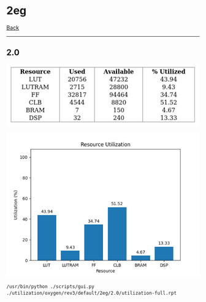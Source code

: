 # 2eg

[Back](<../rev3.md>)

---

## 2.0

<p align="center">
	<img src="../../../../../images/oxygen/rev3/default/2eg/2.0/table.jpg" />
</p>

<p align="center">
	<img src="../../../../../images/oxygen/rev3/default/2eg/2.0/graph.png" />
</p>

`/usr/bin/python ./scripts/gui.py ./utilization/oxygen/rev3/default/2eg/2.0/utilization-full.rpt`

